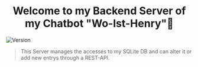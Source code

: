 ﻿<h1 align="center">Welcome to my Backend Server of my Chatbot "Wo-Ist-Henry"👋</h1>
<p>
  <img alt="Version" src="https://img.shields.io/badge/version-1.0.1-blue.svg?cacheSeconds=2592000" />
</p>

>This Server manages the accesses to my SQLite DB and can alter it or add new entrys through a REST-API.